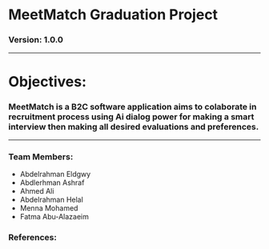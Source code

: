 # MeetMatch Graduation Project
### Version: 1.0.0
----
# Objectives:
### MeetMatch is a B2C software application aims to colaborate in recruitment process using Ai dialog power for making a smart interview then making all desired evaluations and preferences.   

----
### Team Members:
- Abdelrahman Eldgwy
- Abdlerhman Ashraf
- Ahmed Ali
- Abdelrahman Helal
- Menna Mohamed
- Fatma Abu-Alazaeim

### References: